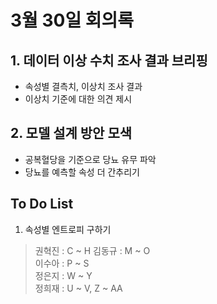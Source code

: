 # 3월 30일 회의록

## 1. 데이터 이상 수치 조사 결과 브리핑
- 속성별 결측치, 이상치 조사 결과
- 이상치 기준에 대한 의견 제시

## 2. 모델 설계 방안 모색
- 공복혈당을 기준으로 당뇨 유무 파악
- 당뇨를 예측할 속성 더 간추리기

## To Do List
1. 속성별 엔트로피 구하기
> 권혁진 : C ~ H
> 김동규 : M ~ O  
> 이수아 : P ~ S  
> 정은지 : W ~ Y  
> 정희재 : U ~ V, Z ~ AA
  